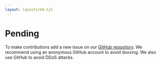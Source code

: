 ```yaml
---
layout: layouts/md.njk
---
```

# Pending

To make contributions add a new issue on our [GitHub repository](https://github.com/warcrimesin/warcrimesin.github.io/issues). We recommend using an anonymous GitHub account to avoid doxxing. We also use GitHub to avoid DDoS attacks.